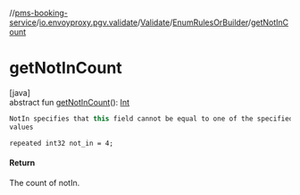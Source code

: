 //[pms-booking-service](../../../../index.md)/[io.envoyproxy.pgv.validate](../../index.md)/[Validate](../index.md)/[EnumRulesOrBuilder](index.md)/[getNotInCount](get-not-in-count.md)

# getNotInCount

[java]\
abstract fun [getNotInCount](get-not-in-count.md)(): [Int](https://kotlinlang.org/api/core/kotlin-stdlib/kotlin/-int/index.html)

```kotlin
NotIn specifies that this field cannot be equal to one of the specified
values

```
`repeated int32 not_in = 4;`

#### Return

The count of notIn.